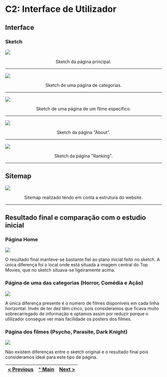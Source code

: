# C2: Interface de Utilizador

## Interface

### Sketch

![](ficheiros_auxiliares/TW02_sketch_website-01.jpg)

<p align="center">Sketch da página principal.</p>

<hr>

![](ficheiros_auxiliares/TW02_sketch_website-02.jpg)

<p align="center">Sketch de uma página de categorias.</p>

<hr>

![](ficheiros_auxiliares/TW02_sketch_website-03.jpg)

<p align="center">Sketch de uma página de um filme específico.</p>

<hr>

![](ficheiros_auxiliares/TW02_sketch_website-04.jpg)

<p align="center">Sketch da página "About".</p>

<hr>

![](ficheiros_auxiliares/TW02_sketch_website-05.jpg)

<p align="center">Sketch da página "Ranking".</p>

<hr>

## Sitemap

![](ficheiros_auxiliares/TW02_sitemap.jpg)

<p align="center">Sitemap realizado tendo em conta a estrutura do website.</p>

<hr>

## Resultado final e comparação com o estudio inicial

### Página Home
![](ficheiros_auxiliares/pagina_home.png)

O resultado final manteve-se bastante fiel ao plano inicial feito no sketch. A única diferença foi o local onde está situada a imagem central do Top Movies, que no sketch situava-se ligeiramente acima.
<br>

### Página de uma das categorias (Horror, Comédia e Ação)
![](ficheiros_auxiliares/pagina_horror.png)

A única diferença presente é o número de filmes disponíveis em cada linha horizontal. Invês de ter dez têm cinco, pois consideramos que ficava muito sobrecarregado de informação e optamos assim por reduzir porque o utilizador consegue ver mais facilidade os posters dos filmes.
<br>

### Página dos filmes (Psycho, Parasite, Dark Knight)
![](ficheiros_auxiliares/pagina_psycho.png)

Não existem diferenças entre o sketch original e o resultado final pois consideramos ideal para este tipo de página. 
<br>


<table>
<thead>
<tr>
<th align="left"><a href="https://github.com/TCM-TW02/trabalhofinal/blob/main/docs/c1.md">&lt; Previous</a></th>
<th align="center"><a href="https://github.com/TCM-TW02/trabalhofinal#report">^ Main</a></th>
<th align="right"><a href="https://github.com/TCM-TW02/trabalhofinal/blob/main/docs/c3.md">Next &gt;</a></th>
</tr>
</thead>
</table>


